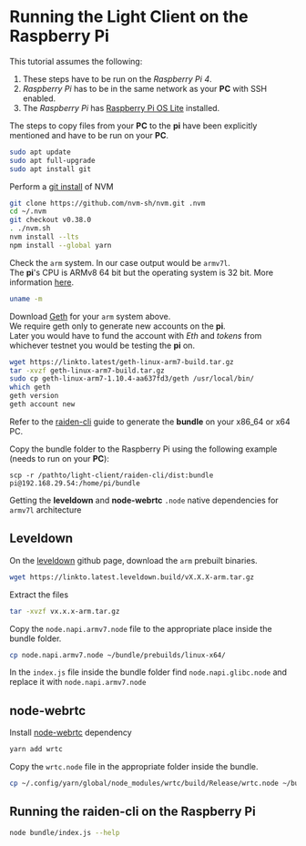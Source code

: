 # Running the Light Client on the Raspberry Pi

This tutorial assumes the following:

1. These steps have to be run on the _Raspberry Pi 4_.
2. _Raspberry Pi_ has to be in the same network as your **PC** with SSH enabled.
3. The _Raspberry Pi_ has [Raspberry Pi OS Lite](https://www.raspberrypi.org/software/operating-systems/) installed.

The steps to copy files from your **PC** to the **pi** have been explicitly mentioned and have to be run on your **PC**.

```sh
sudo apt update
sudo apt full-upgrade
sudo apt install git
```

Perform a [git install](https://github.com/nvm-sh/nvm#git-install) of NVM

```sh
git clone https://github.com/nvm-sh/nvm.git .nvm
cd ~/.nvm
git checkout v0.38.0
. ./nvm.sh
nvm install --lts
npm install --global yarn
```

Check the `arm` system. In our case output would be `armv7l`.\
The **pi**'s CPU is ARMv8 64 bit but the operating system is 32 bit.
More information [here](https://www.raspberrypi.org/forums/viewtopic.php?t=305629).

```sh
uname -m
```

Download [Geth](https://geth.ethereum.org/downloads/) for your `arm` system above.\
We require geth only to generate new accounts on the **pi**.\
Later you would have to fund the account with _Eth_ and _tokens_ from whichever testnet you would be testing the **pi** on.

```sh
wget https://linkto.latest/geth-linux-arm7-build.tar.gz
tar -xvzf geth-linux-arm7-build.tar.gz
sudo cp geth-linux-arm7-1.10.4-aa637fd3/geth /usr/local/bin/
which geth
geth version
geth account new
```

Refer to the [raiden-cli](https://github.com/raiden-network/light-client/tree/master/raiden-cli) guide to generate the **bundle** on your x86_64 or x64 PC.

Copy the bundle folder to the Raspberry Pi using the following example (needs to run on your **PC**):

```
scp -r /pathto/light-client/raiden-cli/dist:bundle pi@192.168.29.54:/home/pi/bundle
```

Getting the **leveldown** and **node-webrtc** `.node` native dependencies for `armv7l` architecture

## Leveldown

On the [leveldown](https://github.com/Level/leveldown/releases/tag/v6.0.0) github page, download the `arm` prebuilt binaries.

```sh
wget https://linkto.latest.leveldown.build/vX.X.X-arm.tar.gz
```

Extract the files

```sh
tar -xvzf vx.x.x-arm.tar.gz
```

Copy the `node.napi.armv7.node` file to the appropriate place inside the bundle folder.

```sh
cp node.napi.armv7.node ~/bundle/prebuilds/linux-x64/
```

In the `index.js` file inside the bundle folder find `node.napi.glibc.node` and replace it with `node.napi.armv7.node`

## node-webrtc

Install [node-webrtc](https://github.com/node-webrtc/node-webrtc) dependency

```sh
yarn add wrtc
```

Copy the `wrtc.node` file in the appropriate folder inside the bundle.

```sh
cp ~/.config/yarn/global/node_modules/wrtc/build/Release/wrtc.node ~/bundle/build/
```

## Running the raiden-cli on the Raspberry Pi

```sh
node bundle/index.js --help
```
